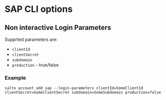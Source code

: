# SAP CLI options

## Non interactive Login Parameters
Supprted parameters are:
* `clientId`
* `clientSecret`
* `subdomain`
* `production` - true/false

### Example
```
salto account add sap --login-parameters clientId=SomeClientId clientSecret=SomeClientSecret subdomain=SomeSubdomain production=false
```

